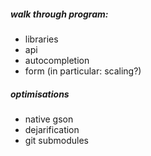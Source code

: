 ##### walk through program:
- libraries
- api
- autocompletion
- form (in particular: scaling?)
##### optimisations
- native gson
- dejarification
- git submodules